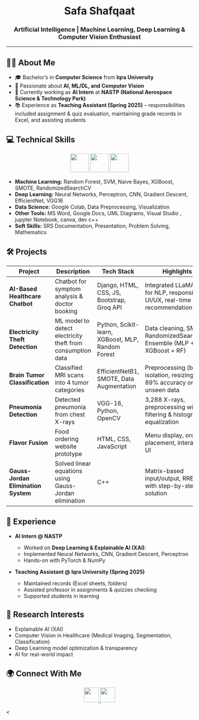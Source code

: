 <h1 align="center">Safa Shafqaat</h1>
<h3 align="center">Artificial Intelligence | Machine Learning, Deep Learning & Computer Vision Enthusiast</h3>

---

## 🧑‍🎓 About Me  
- 🎓 Bachelor’s in **Computer Science** from **Iqra University**  
- 🎯 Passionate about **AI, ML/DL, and Computer Vision**  
- 🌱 Currently working as **AI Intern** at **NASTP (National Aerospace Science & Technology Park)**  
- 📚 Experience as **Teaching Assistant (Spring 2025)** – responsibilities included assignment & quiz evaluation, maintaining grade records in Excel, and assisting students  


## 💻 Technical Skills  

<p align="center"> 

  <!-- Programming & Databases -->
  <img src="https://skillicons.dev/icons?i=python,cpp,mysql" height="50"/>  

  <!-- Web -->
  <img src="https://skillicons.dev/icons?i=django,html,css,bootstrap" height="50"/>  
  <!-- Tools -->
  <img src="https://skillicons.dev/icons?i=figma,vscode," height="50"/>  
</p>

- **Machine Learning:** Random Forest, SVM, Naive Bayes, XGBoost, SMOTE, RandomizedSearchCV  
- **Deep Learning:** Neural Networks, Perceptron, CNN, Gradient Descent, EfficientNet, VGG16  
- **Data Science:** Google Colab, Data Preprocessing, Visualization  
- **Other Tools:** MS Word, Google Docs, UML Diagrams, Visual Studio , jupyter Notebook, canva, dev c++
- **Soft Skills:** SRS Documentation, Presentation, Problem Solving,  Mathematics  

## 🛠️ Projects

| Project | Description | Tech Stack | Highlights |
|---------|-------------|------------|-------------|
|**AI-Based Healthcare Chatbot** | Chatbot for symptom analysis & doctor booking | Django, HTML, CSS, JS, Bootstrap, Groq API | Integrated LLaMA-3 for NLP, responsive UI/UX, real-time recommendations |
|**Electricity Theft Detection** | ML model to detect electricity theft from consumption data | Python, Scikit-learn, XGBoost, MLP, Random Forest | Data cleaning, SMOTE, RandomizedSearchCV, Ensemble (MLP + XGBoost + RF) |
|**Brain Tumor Classification** | Classified MRI scans into 4 tumor categories | EfficientNetB1, SMOTE, Data Augmentation | Preprocessing (brain isolation, resizing), 89% accuracy on unseen data |
|**Pneumonia Detection** | Detected pneumonia from chest X-rays | VGG-16, Python, OpenCV | 3,288 X-rays, preprocessing with filtering & histogram equalization |
|**Flavor Fusion** | Food ordering website prototype | HTML, CSS, JavaScript | Menu display, order placement, interactive UI |
|**Gauss-Jordan Elimination System** | Solved linear equations using Gauss-Jordan elimination | C++ | Matrix-based input/output, RREF with step-by-step solution |

## 💼 Experience  

- **AI Intern @ NASTP**  
  - Worked on **Deep Learning & Explainable AI (XAI)**:  
  - Implemented Neural Networks, CNN, Gradient Descent, Perceptron  
  - Hands-on with PyTorch & NumPy  

- **Teaching Assistant @ Iqra University (Spring 2025)**  
  - Maintained records (Excel sheets, folders)  
  - Assisted professor in assignments & quizzes checking  
  - Supported students in learning  



## 🔬 Research Interests  

- Explainable AI (XAI)  
- Computer Vision in Healthcare (Medical Imaging, Segmentation, Classification)  
- Deep Learning model optimization & transparency  
- AI for real-world impact  


## 🌍 Connect With Me
<p align="center">
  <a href="https://www.linkedin.com/in/safa-shafqaat" target="blank">
    <img src="https://skillicons.dev/icons?i=linkedin" height="40" />
  </a>
  <a href="mailto:safashafqaat@gmail.com" target="blank">
    <img src="https://skillicons.dev/icons?i=gmail" height="40" />
  </a>
</p>
  </a><
</p>
